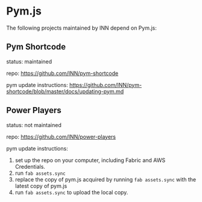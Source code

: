 # Pym.js

The following projects maintained by INN depend on Pym.js:

## Pym Shortcode

status: maintained

repo: https://github.com/INN/pym-shortcode

pym update instructions: https://github.com/INN/pym-shortcode/blob/master/docs/updating-pym.md

## Power Players

status: not maintained

repo: https://github.com/INN/power-players

pym update instructions:

1. set up the repo on your computer, including Fabric and AWS Credentials.
2. run `fab assets.sync`
3. replace the copy of pym.js acquired by running `fab assets.sync` with the latest copy of pym.js
4. run `fab assets.sync` to upload the local copy.
